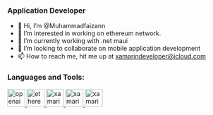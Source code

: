 ### Application Developer
- 👋 Hi, I’m @Muhammadfaizann
- 👀 I’m interested in working on ethereum network.
- 🌱 I’m currently working with .net maui
- 💞️ I’m looking to collaborate on mobile application development 
- 📫 How to reach me, hit me up at xamarindeveloper@icloud.com

### Languages and Tools:
<p align="left"> 
   <a href="https://openai.com/" target="_blank" rel="noreferrer"/>
  <img src="https://www.svgrepo.com/show/349356/ethereum.svg](https://www.svgrepo.com/show/306500/openai.svg](https://www.edigitalagency.com.au/wp-content/uploads/chatgpt-logo-white-black-background-png-1.png" alt="openai" width="40" height="40"/> 
  <a href="https://ethereum.org/en/" target="_blank" rel="noreferrer"/>
  <img src="https://www.svgrepo.com/show/349356/ethereum.svg" alt="ethereum" width="40" height="40"/> 
   <a href="https://dotnet.microsoft.com/en-us/apps/maui" target="_blank" rel="noreferrer"/>
  <img src="https://lightningchart.com/wp-content/uploads/images/icons/maui-logo.svg"  alt="xamarin" width="40" height="40"/> 
  <a href="https://dotnet.microsoft.com/apps/xamarin" target="_blank" rel="noreferrer"/>
  <img src="https://raw.githubusercontent.com/detain/svg-logos/780f25886640cef088af994181646db2f6b1a3f8/svg/xamarin.svg" alt="xamarin" width="40" height="40"/> 
  <a href="https://dotnet.microsoft.com/en-us" target="_blank" rel="noreferrer"/>
  <img src="https://upload.wikimedia.org/wikipedia/commons/7/7d/Microsoft_.NET_logo.svg" alt="xamarin" width="40" height="40"/> 
</p>
<!---
Muhammadfaizann/Muhammadfaizann is a ✨ special ✨ repository because its `README.md` (this file) appears on your GitHub profile.
You can click the Preview link to take a look at your changes.
--->
